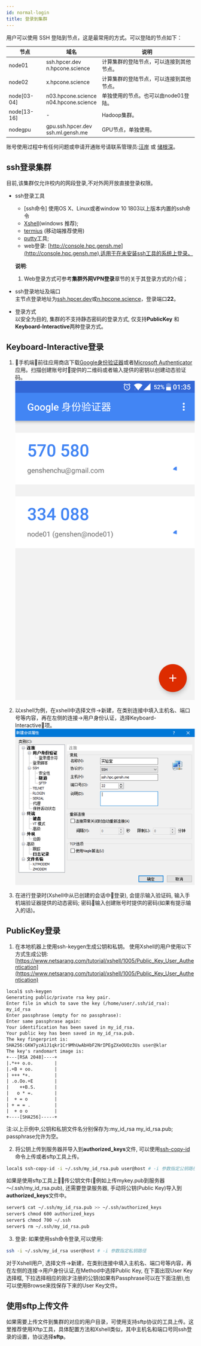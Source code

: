 ```yaml
---
id: normal-login
title: 登录到集群
---
```


用户可以使用 SSH 登陆到节点，这是最常用的方式。可以登陆的节点如下：

| 节点        | 域名                                                         | 说明                                     |
| ----------- | ----------------------------------------------------------- | ---------------------------------------- |
| node01      | ssh.hpcer.dev<br/>n.hpcone.science                           | 计算集群的登陆节点，可以连接到其他节点。     |
| node02      | x.hpcone.science                                            | 计算集群的登陆节点，可以连接到其他节点。     |
| node[03-04] | n03.hpcone.science<br/>n04.hpcone.science                    | 单独使用的节点。也可以由node01登陆。        |
| node[13-16] | -                                                           | Hadoop集群。                              |
| nodegpu     | gpu.ssh.hpcer.dev<br/> ssh.ml.gensh.me                       | GPU节点，单独使用。                        |

账号使用过程中有任何问题或申请开通账号请联系管理员:[汪岸](mailto:wangan.cs@gmail.com) 或 [储根深](mailto:genshenchu@gmail.com)。

## ssh登录集群
目前,该集群仅允许校内的网段登录,不对外网开放直接登录权限。
- ssh登录工具  
  - [ssh命令] 使用OS X、Linux或者window 10 1803以上版本内置的ssh命令
  - [Xshell](http://www.netsarang.com/products/)(windows 推荐);  
  - [termius](https://www.termius.com/) (移动端推荐使用)
  - [putty](http://www.putty.org/)工具;  
  - web登录: [http://console.hpc.gensh.me](http://console.hpc.gensh.me),适用于在未安装ssh工具的系统上登录。  

  **说明**:  
  1. Web登录方式可参考**集群外网VPN登录**章节的关于其登录方式的介绍；  

- ssh登录地址及端口  
主节点登录地址为[ssh.hpcer.dev](ssh.hpcer.dev)或[n.hpcone.science](n.hpcone.science)，登录端口**22**。  

- 登录方式  
  以安全为目的, 集群的不支持静态密码的登录方式, 仅支持**PublicKey** 和 **Keyboard-Interactive**两种登录方式。

## Keyboard-Interactive登录
1. 手机端前往应用商店下载[Google身份验证器](https://support.google.com/accounts/answer/1066447)或者[Microsoft Authenticator](https://www.microsoft.com/zh-cn/account/authenticator)应用。扫描创建账号时提供的二维码或者输入提供的密钥以创建动态验证码。
![Google 身份验证器](../assets/google_authenticator.png) 

1. 以xshell为例，在xshell中选择文件->新建，在类别连接中填入主机名、端口号等内容，再在左侧的连接->用户身份认证，选择Keyboard-Interactive项。  
![Xshell登录](../assets/login.png)  

1. 在进行登录时(Xshell中从已创建的会话中登录), 会提示输入验证码, 输入手机端验证器提供的动态密码; 密码输入创建账号时提供的密码(如果有提示输入的话)。
  
## PublicKey登录
1. 在本地机器上使用ssh-keygen生成公钥和私钥。
使用Xshell的用户使用以下方式生成公钥: [https://www.netsarang.com/tutorial/xshell/1005/Public_Key_User_Authentication](https://www.netsarang.com/tutorial/xshell/1005/Public_Key_User_Authentication)  
```
local$ ssh-keygen
Generating public/private rsa key pair.
Enter file in which to save the key (/home/user/.ssh/id_rsa): my_id_rsa
Enter passphrase (empty for no passphrase): 
Enter same passphrase again: 
Your identification has been saved in my_id_rsa.
Your public key has been saved in my_id_rsa.pub.
The key fingerprint is:
SHA256:GKW7yzA1J1qkr1Cr9MhUwAbHbF2NrIPEgZXeOUOz3Us user@klar
The key's randomart image is:
+---[RSA 2048]----+
|.*++ o.o.        |
|.+B + oo.        |
| +++ *+.         |
| .o.Oo.+E        |
|    ++B.S.       |
|   o * =.        |
|  + = o          |
| + = = .         |
|  + o o          |
+----[SHA256]-----+
```
注:以上示例中,公钥和私钥文件名分别保存为:my_id_rsa my_id_rsa.pub; passphrase允许为空。

2. 将公钥上传到服务器并导入到**authorized_keys**文件, 可以使用[ssh-copy-id](https://www.ssh.com/ssh/copy-id)命令上传或者sftp工具上传。
```bash
local$ ssh-copy-id -i ~/.ssh/my_id_rsa.pub user@host # -i 参数指定公钥路径
```
如果是使用sftp工具上传公钥文件(例如上传mykey.pub到服务器～/.ssh/my_id_rsa.pub), 还需要登录服务器, 手动将公钥(Public Key)导入到**authorized_keys**文件中。
```bash
server$ cat ~/.ssh/my_id_rsa.pub >> ~/.ssh/authorized_keys
server$ chmod 600 authorized_keys
server$ chmod 700 ~/.ssh
server$ rm ~/.ssh/my_id_rsa.pub
```
3. 登录:
如果使用ssh命令登录,可以使用:
```bash
ssh -i ~/.ssh/my_id_rsa user@host # -i 参数指定私钥路径
```
对于Xshell用户, 选择文件->新建，在类别连接中填入主机名、端口号等内容，再在左侧的连接->用户身份认证,在Method中选择Public Key, 在下面出现User Key选择框, 下拉选择相应的刚才注册的公钥(如果有Passphrase可以在下面注册),也可以使用Browse来找保存下来的User Key文件。

## 使用sftp上传文件  
如果需要上传文件到集群的对应的用户目录，可使用支持sftp协议的工具上传。这里推荐使用Xftp工具，具体配置方法和Xshell类似，其中主机名和端口号同ssh登录的设置，协议选择**sftp**。
<!-- 登录示例参考下图: -->
<!-- ![Xftp登录](../assets/sftp-login.png) -->
